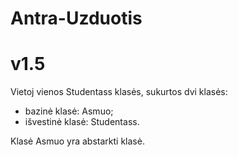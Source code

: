 # Antra-Uzduotis

# v1.5
Vietoj vienos Studentass klasės, sukurtos dvi klasės:
* bazinė klasė: Asmuo;
* išvestinė klasė: Studentass.

Klasė Asmuo yra abstarkti klasė.

